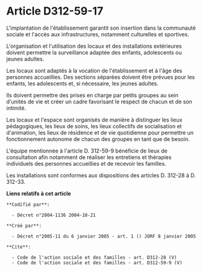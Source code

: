 # Article D312-59-17

L'implantation de l'établissement garantit son insertion dans la communauté sociale et l'accès aux infrastructures, notamment
culturelles et sportives. 

L'organisation et l'utilisation des locaux et des installations extérieures doivent permettre la surveillance adaptée des
enfants, adolescents ou jeunes adultes. 

Les locaux sont adaptés à la vocation de l'établissement et à l'âge des personnes accueillies. Des sections séparées doivent
être prévues pour les enfants, les adolescents et, si nécessaire, les jeunes adultes. 

Ils doivent permettre des prises en charge par petits groupes au sein d'unités de vie et créer un cadre favorisant le respect
de chacun et de son intimité. 

Les locaux et l'espace sont organisés de manière à distinguer les lieux pédagogiques, les lieux de soins, les lieux
collectifs de socialisation et d'animation, les lieux de résidence et de vie quotidienne pour permettre un fonctionnement
autonome de chacun des groupes en tant que de besoin. 

L'équipe mentionnée à l'article D. 312-59-9 bénéficie de lieux de consultation afin notamment de réaliser les entretiens et
thérapies individuels des personnes accueillies et de recevoir les familles. 

Les installations sont conformes aux dispositions des articles D. 312-28 à D. 312-33.

**Liens relatifs à cet article**

	**Codifié par**:

	  - Décret n°2004-1136 2004-10-21

	**Créé par**:

	  - Décret n°2005-11 du 6 janvier 2005 - art. 1 () JORF 8 janvier 2005

	**Cite**:

	  - Code de l'action sociale et des familles - art. D312-28 (V)
	  - Code de l'action sociale et des familles - art. D312-59-9 (V)

